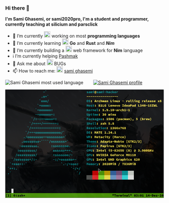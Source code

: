 ### Hi there 👋

<strong>I'm Sami Ghasemi, or sami2020pro, I'm a student and programmer, currently teaching at silicium and parsclick</strong>

- 🔭 I’m currently <img src="https://img.icons8.com/color/48/000000/work.png" width="20" height="20"> working on most **programming languages**
- 🌱 I’m currently learning <img src="https://img.icons8.com/color/48/000000/golang.png" width="20" height="20"> **Go** and **Rust** and ***Nim***
- 🧊 I’m currently building a <img src="https://img.icons8.com/color/48/000000/web.png" width="20" height="20"> web framework for **Nim** language
- ℹ️ I’m currently helping <a href="https://github.com/pashmaklang/pashmak" width="20" height="20">Pashmak</a>
- 💬 Ask me about <img src="https://img.icons8.com/color/48/000000/bug.png" width="20" height="20"> BUGs
- 📫 How to reach me: <img src="https://img.icons8.com/color/48/000000/twitter.png" width="20" height="20"> <a href="https://twitter.com/samipro80529617">sami ghasemi</a>

![Sami Ghasemi most used language](https://github-readme-stats.vercel.app/api/top-langs/?username=sami2020pro&theme=algolia) &nbsp;&nbsp;&nbsp;&nbsp;&nbsp;&nbsp; [![Sami Ghasemi profile](https://github-readme-stats.vercel.app/api?username=sami2020pro&theme=algolia)](https://github.com/anuraghazra/github-readme-stats)

<div>
  <img 
    src="os.png"
    alt="Smai Ghasemi | sami2020pro | GitHub"
    style="max-width:100%;"
  />
</div>

<!--- 😄 Pronouns: ...
- ⚡ Fun fact: ...
-->
<!--- 👯 I’m looking to collaborate on ...
- 🤔 I’m looking for help with ...-->
